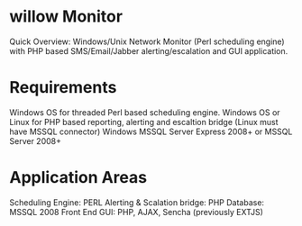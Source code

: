 willow Monitor
==============

Quick Overview:
Windows/Unix Network Monitor (Perl scheduling engine) with PHP based SMS/Email/Jabber alerting/escalation and GUI application.


Requirements
============

Windows OS for threaded Perl based scheduling engine. 
Windows OS or Linux for PHP based reporting, alerting and escaltion bridge (Linux must have MSSQL connector)
Windows MSSQL Server Express 2008+ or MSSQL Server 2008+


Application Areas
=================

Scheduling Engine: PERL
Alerting & Scalation bridge: PHP
Database: MSSQL 2008
Front End GUI: PHP, AJAX, Sencha (previously EXTJS)


